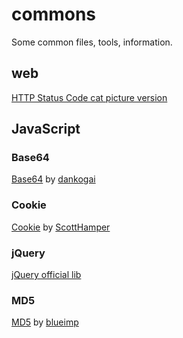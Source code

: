 # commons

Some common files, tools, information.


## web

[HTTP Status Code cat picture version](./web/http/http-status-code/cat-pic-ver)


## JavaScript

### Base64

[Base64](./JavaScript/Base64) by [dankogai](http://www.dan.co.jp/~dankogai/)


### Cookie

[Cookie](./JavaScript/Cookie) by [ScottHamper](http://www.scotthamper.com/)


### jQuery

[jQuery official lib](./JavaScript/jQuery/lib)


### MD5

[MD5](./JavaScript/MD5) by [blueimp](https://blueimp.net/)